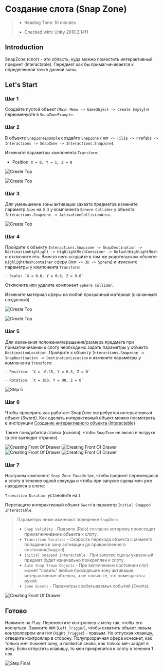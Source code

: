 # Создание слота (Snap Zone)

> * Reading Time: 10 minutes
>
> * Checked with: Unity 2018.3.14f1

## Introduction

SnapZone (слот) - это область, куда можно поместить интерактивный предмет (Interactable). Передмет как бы примагничивается к определенной точке данной зоны.

## Let's Start

### Шаг 1

Создайте пустой объект (`Main Menu -> GameObject -> Create Empty`) и переименуйте в `SnapZoneExample`.

### Шаг 2

В объекте `SnapZoneExample` создайте `SnapZone` (`ПКМ -> Tilia -> Prefabs -> Interactions -> SnapZone -> Interactions.Snapzone`).

Измените параметры компонента `Transform`:

  - Position: `X = 0, Y = 1, Z = 0`

![Create Top](assets/images/_07_Prefab.png)

![Create Top](assets/images/_07_Transform.png)

### Шаг 3

Для уменьшение зоны активации захвата предметов измените параметр `Size` на `0.3` у компонента `Sphere Collider` у объекта `Interactions.Snapzone -> ActivationCollisionArea`.

![Create Top](assets/images/_07_ActivCollision.png)

### Шаг 4

Пройдите к объекту `Interactions.Snapzone -> SnapDestination -> DestinationHighlight -> HighlightMeshContainer -> DefaultHighlightMesh` и отключите его.
Вместо него создайте в том же родительском объекте `HighlightMeshContainer` сферу (`ПКМ -> 3D -> Sphere`) и измените параметры у компонента `Transform`:

	- Scale: `X = 0.6, Y = 0.6, Z = 0.6`

Отключите или удалите компонент `Sphere Collider`.

Измените материал сферы на любой прозрачный материал (скачанный/созданный)

![Create Top](assets/images/_07_Sphere.png)

![Create Top](assets/images/_07_Highlight.png)

### Шаг 5

Для изменения положения/вращения/размера предмета при примагничивании к слоту необходимо задать параметры у объекта `DestinationLocation`.
Пройдите к объекту `Interactions.Snapzone -> SnapDestination -> DestinationLocation` и измените параметры у компонента `Transform`:

	- Position: `X = -0.15, Y = 0.3, Z = 0`
	
	- Rotation: `X = 180, Y = 90, Z = 0`

![Step 5](assets/images/_07_Destination.png)



### Шаг 6

Чтобы проверить как работает SnapZone потребуется интерактивный объект (Sword).
Как сделать интерактивный объект можно посмотреть в инструкции [Создание интерактивного объекта (Interactable)](/Guides/01_Interactive/)

Также понадобится стойка (основа), чтобы `SnapZone` не висел в воздухе (а это выглядит странно).

![Creating Front Of Drawer](assets/images/_07_SnapZone.png)
![Creating Front Of Drawer](assets/images/_07_Stand.png)
![Creating Front Of Drawer](assets/images/_07_Sword.png)
![Creating Front Of Drawer](assets/images/_07_Hierarchy.png)

### Шаг 7

Настроим компонент `Snap Zone Facade` так, чтобы предмет перемещался к слоту в течение одной секунды и чтобы при запуске сцены меч уже находился в слоте:

`Transition Duration` установите на `1`

Перетащите интерактивный объект `Sword` в параметр `Initial Snapped Interactable`.

>  Параметры ниже изменяют поведение `SnapZone`.
>  
>  * `Snap Validity` - Правило (Rule) согласно которому происходит примагничивание объекта к слоту.
>  * `Transition Duratioт` - Скорость перехода объекта с момента попадания в зону активации до прикрепленного состояния(`Snapped`).
>  * `Initial Snapped Interactable` - При запуске сцены указанный предмет будет изначально прикреплен к слоту.
>  * `Auto Snap Trown Objects` - При включенном состоянии слот может "ловить" любые проходяшие зону активации интерактивные объекты, а не только те, что помещаются рукой.
>  * `Zone Events` - Параметры срабатываемых событий (Events).

![Creating Front Of Drawer](assets/images/_07_Facade.png)


## Готово

Нажмите на `Play`.
Переместите контроллер к мечу так, чтобы его коснуться. 
Зажмите `ЛКМ` (`Left_Trigger`), чтобы схватить объект левым контроллером или `ПКМ` (`Right_Trigger`) - правым. 
Не отпуская клавишу, отведите контроллер в сторону. Полупрозрачная сфера исчезнет, как только меч покинет зону, и появится снова, как только меч зайдет в зону.
Если отпустить клавишу, то меч прикрепится к слоту в течении 1 сек.

![Step Final](assets/images/SnapZone.gif)

